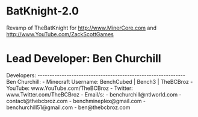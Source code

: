 BatKnight-2.0
=============

Revamp of TheBatKnight for http://www.MinerCore.com and http://www.YouTube.com/ZackScottGames

Lead Developer: <b>Ben Churchill</b>
=====================================


<p>Developers:
-------------------------------------------------------------
    Ben Churchill:
        - Minecraft Username: BenchCubed | Bench3 | TheBCBroz
        - YouTube: www.YouTube.com/TheBCBroz
        - Twitter: www.Twitter.com/TheBCBroz
        - Email/s:
           - benchurchill@ntlworld.com
           - contact@thebcbroz.com
           - benchmineplex@gmail.com
           - benchurchill51@gmail.com
           - ben@thebcbroz.com